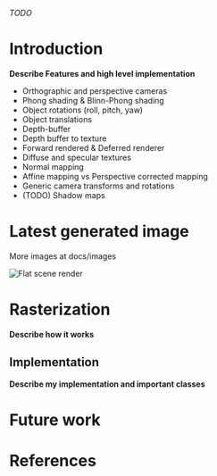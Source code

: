 _TODO_
# Introduction
**Describe Features and high level implementation**

* Orthographic and perspective cameras
* Phong shading &  Blinn-Phong shading
* Object rotations (roll, pitch, yaw)
* Object translations
* Depth-buffer
* Depth buffer to texture
* Forward rendered & Deferred renderer
* Diffuse and specular textures
* Normal mapping
* Affine mapping vs Perspective corrected mapping
* Generic camera transforms and rotations
* (TODO) Shadow maps

# Latest generated image
More images at docs/images

![Flat scene render](https://github.com/mtrebi/Rasterizer/blob/master/docs/images/render_flat_scene.bmp "Flat scene render")

# Rasterization
**Describe how it works**

## Implementation
**Describe my implementation and important classes**

# Future work
# References